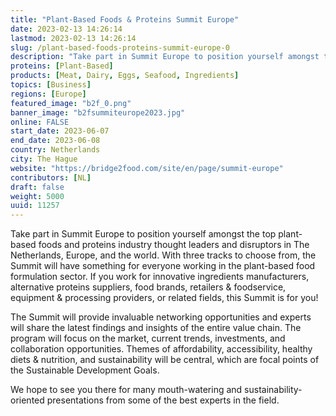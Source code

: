 ```yaml
---
title: "Plant-Based Foods & Proteins Summit Europe"
date: 2023-02-13 14:26:14
lastmod: 2023-02-13 14:26:14
slug: /plant-based-foods-proteins-summit-europe-0
description: "Take part in Summit Europe to position yourself amongst the top plant-based foods and proteins industry thought leaders and disruptors in The Netherlands, Europe, and the world. With three tracks to choose from, the Summit will have something for everyone working in the plant-based food formulation sector. If you work for innovative ingredients manufacturers, alternative proteins suppliers, food brands, retailers & foodservice, equipment & processing providers, or related fields, this Summit is for you!"
proteins: [Plant-Based]
products: [Meat, Dairy, Eggs, Seafood, Ingredients]
topics: [Business]
regions: [Europe]
featured_image: "b2f_0.png"
banner_image: "b2fsummiteurope2023.jpg"
online: FALSE
start_date: 2023-06-07
end_date: 2023-06-08
country: Netherlands
city: The Hague
website: "https://bridge2food.com/site/en/page/summit-europe"
contributors: [NL]
draft: false
weight: 5000
uuid: 11257
---
```

<p>Take part in Summit Europe to position yourself amongst the top plant-based foods and proteins industry thought leaders and disruptors in The Netherlands, Europe, and the world. With three tracks to choose from, the Summit will have something for everyone working in the plant-based food formulation sector. If you work for innovative ingredients manufacturers, alternative proteins suppliers, food brands, retailers & foodservice, equipment & processing providers, or related fields, this Summit is for you!</p>
<p>The Summit will provide invaluable networking opportunities and experts will share the latest findings and insights of the entire value chain. The program will focus on the market, current trends, investments, and collaboration opportunities. Themes of affordability, accessibility, healthy diets & nutrition, and sustainability will be central, which are focal points of the Sustainable Development Goals.</p>
<p>We hope to see you there for many mouth-watering and sustainability-oriented presentations from some of the best experts in the field.</p>
